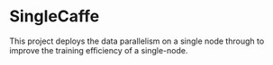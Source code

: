 # SingleCaffe
This project deploys the data parallelism on a single node through to improve the training efficiency of a single-node.
